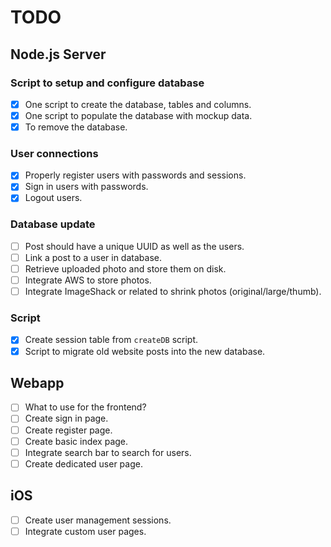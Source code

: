 # TODO

## Node.js Server

### Script to setup and configure database
- [x] One script to create the database, tables and columns.
- [x] One script to populate the database with mockup data.
- [x] To remove the database.

### User connections
- [x] Properly register users with passwords and sessions.
- [x] Sign in users with passwords.
- [x] Logout users.

### Database update
- [ ] Post should have a unique UUID as well as the users.
- [ ] Link a post to a user in database.
- [ ] Retrieve uploaded photo and store them on disk.
- [ ] Integrate AWS to store photos.
- [ ] Integrate ImageShack or related to shrink photos (original/large/thumb).

### Script
- [x] Create session table from `createDB` script.
- [x] Script to migrate old website posts into the new database.

## Webapp
- [ ] What to use for the frontend?
- [ ] Create sign in page.
- [ ] Create register page.
- [ ] Create basic index page.
- [ ] Integrate search bar to search for users.
- [ ] Create dedicated user page.

## iOS
- [ ] Create user management sessions.
- [ ] Integrate custom user pages.
